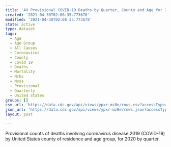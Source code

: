 ```yaml
---
title: 'AH Provisional COVID-19 Deaths by Quarter, County and Age for 2020'
created: '2021-04-30T02:06:35.773670'
modified: '2021-04-30T02:06:35.773678'
state: active
type: dataset
tags:
  - Age
  - Age Group
  - All Causes
  - Coronavirus
  - County
  - Covid 19
  - Deaths
  - Mortality
  - Nchs
  - Nvss
  - Provisional
  - Quarterly
  - United States
groups: []
csv_url: 'https://data.cdc.gov/api/views/ypxr-mz8e/rows.csv?accessType=DOWNLOAD'
json_url: 'https://data.cdc.gov/api/views/ypxr-mz8e/rows.json?accessType=DOWNLOAD'
layout: post

---
```

Provisional counts of deaths involving coronavirus disease 2019 (COVID-19) by United States county of residence and age group, for 2020 by quarter.
